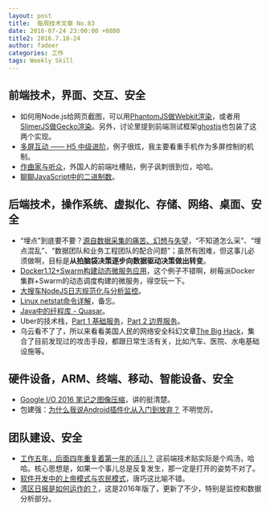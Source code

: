 ```yaml
---
layout: post
title:  每周技术文章 No.83
date: 2016-07-24 23:00:00 +0800
title2: 2016.7.18-24
author: fadeer
categories: 工作
tags: Weekly Skill
---
```


前端技术，界面、交互、安全
----
* 如何用Node.js给网页截图，可以用[PhantomJS做Webkit渲染](https://davidwalsh.name/get-webpage-screenshot)，或者用[SlimerJS做Gecko渲染](https://davidwalsh.name/slimerjs-screenshots)。另外，讨论里提到前端测试框架[ghostjs](https://github.com/kevingrandon/ghostjs)也包装了这两个实现。
* [多屏互动 —— H5 中级进阶](https://segmentfault.com/a/1190000005988744)，例子很炫，我主要看重手机作为多屏控制的机制。
* [作曲家与听众](http://efe.baidu.com/blog/composers-and-audiences/)，外国人的前端吐槽贴，例子讽刺很到位，哈哈。
* [聊聊JavaScript中的二进制数](http://yanhaijing.com/javascript/2016/07/20/binary-in-js/)。

后端技术，操作系统、虚拟化、存储、网络、桌面、安全
----
* “埋点”到底要不要？[源自数据采集的痛苦、幻想与失望](http://www.pmcaff.com/article/index/318932218316928)，“不知道怎么采”、“埋点混乱”、“数据团队和业务工程团队的配合问题”；虽然有困难，但这事儿必须做啊，目标是**从拍脑袋决策逐步向数据驱动决策做出转变**。
* [Docker1.12+Swarm构建动态微服务应用](https://segmentfault.com/a/1190000006027785)，这个例子不错啊，树莓派Docker集群+Swarm的动态调度构建的微服务，得空玩一下。
* [大搜车NodeJS日志规范化与分析监控](http://f2e.souche.com/blog/ri-zhi-gui-fan-hua-yu-fen-xi-jian-kong/)。
* [Linux netstat命令详解](http://www.cnblogs.com/ggjucheng/archive/2012/01/08/2316661.html)，备忘。
* [Java中的纤程库 - Quasar](http://colobu.com/2016/07/14/Java-Fiber-Quasar/)。
* Uber的技术栈，[Part 1 基础服务](https://eng.uber.com/tech-stack-part-one/)，[Part 2 边界服务](https://eng.uber.com/tech-stack-part-two/)。
* 乌云看不了了，所以来看看美国人民的网络安全科幻文章[The Big Hack](http://nymag.com/daily/intelligencer/2016/06/the-hack-that-could-take-down-nyc.html)，集合了目前发现过的攻击手段，都跟日常生活有关，比如汽车、医院、水电基础设施等。

硬件设备，ARM、终端、移动、智能设备、安全
----
* [Google I/O 2016 笔记之图像压缩](https://segmentfault.com/a/1190000006031248)，讲的挺清楚。
* 包建强：[为什么我说Android插件化从入门到放弃？](https://mp.weixin.qq.com/s?__biz=MjM5MDE0Mjc4MA==&mid=2650993300&idx=1&sn=797fa87ef528cff3a50e77806cf9f675) 不明觉厉。

团队建设、安全
----
* [工作五年，后面四年重复着第一年的活儿？](http://www.barretlee.com/blog/2016/07/21/donnot-repeat-yourself/) 这前端技术贴实际是个鸡汤，哈哈。核心思想是，如果一个事儿总是反复发生，那一定是打开的姿势不对了。
* [软件开发中的上帝模式与农民模式](http://blog.devtang.com/2016/07/20/programming-worlds-farmer-and-god/)，唐巧这比喻不错。
* [湾区日报是如何运作的？](https://wanqu.co/b/7/2015-05-24-behind-the-scenes.html)，这是2016年版了，更新了不少，特别是监控和数据分析部分。


